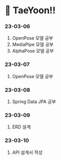 # :pushpin: TaeYoon!!

### 23-03-06
1. OpenPose 모델 공부
2. MediaPipe 모델 공부
3. AlphaPose 모델 공부

### 23-03-07
1. OpenPose 모델 공부

### 23-03-08
1. Spring Data JPA 공부

### 23-03-09
1. ERD 설계

### 23-03-10
1. API 설계서 작성
